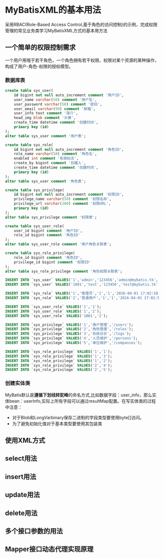 # MyBatisXML的基本用法

采用RBAC(Role-Based Access Control,基于角色的访问控制)的示例，完成权限管理的常见业务类学习MyBatisXML方式的基本用方法

## 一个简单的权限控制需求

一个用户用哦于若干角色，一个角色拥有若干权限，权限对某个资源的某种操作，构成了用户-角色-权限的授权模型。

### 数据库表

```SQL
create table sys_user(
    id bigint not null auto_increment comment '用户ID',
    user_name varchar(50) comment '用户名',
    user_password varchar(50) comment '密码',
    user_email varchar(50) comment '邮箱',
    user_info text comment '简介',
    head_img blob comment '头像',
    create_time datetime comment '创建时间',
    primary key (id)
);
alter table sys_user comment '用户表';

create table sys_role(
    id bigint not null auto_increment comment '角色ID',
    role_name varchar(50) comment '角色名',
    enabled int comment '有效标志',
    create_by bigint comment '创建人',
    create_time datetime comment '创建时间',
    primary key (id)
);
alter table sys_user comment '角色表';

create table sys_privilege(
    id bigint not null auto_increment comment '权限ID',
    privilege_name varchar(50) comment '权限名称',
    privilege_url varchar(200) comment '权限URL',
    primary key (id)
);
alter table sys_privilege comment '权限表';

create table sys_user_role(
    user_id bigint comment '用户ID',
    role_id bigint comment '角色ID'
);
alter table sys_user_role comment '用户角色关联表';

create table sys_role_privilege(
    role_id bigint comment '角色ID',
    privilege_id bigint comment '权限ID'
);
alter table sys_role_privilege comment '角色权限关联表';

INSERT INTO `sys_user` VALUES('1','admin','123456','admin@mybatis.tk','管理员',null,'2016-04-01 17:00:58');
INSERT INTO `sys_user` VALUES('1001','test','123456','test@mybatis.tk','测试用户',null,'2016-04-01 17:01:58');

INSERT INTO `sys_role` VALUES('1','管理员','1','1','2016-04-01 17:02:58');
INSERT INTO `sys_role` VALUES('2','普通用户','1','1','2016-04-01 17:02:58');

INSERT INTO `sys_user_role` VALUES('1','1');
INSERT INTO `sys_user_role` VALUES('1','2');
INSERT INTO `sys_user_role` VALUES('1001','2');

INSERT INTO `sys_privilege` VALUES('1','用户管理','/users');
INSERT INTO `sys_privilege` VALUES('2','角色管理','/roles');
INSERT INTO `sys_privilege` VALUES('3','系统日志','/logs');
INSERT INTO `sys_privilege` VALUES('4','人员维护','/persons');
INSERT INTO `sys_privilege` VALUES('5','单位维护','/companies');

INSERT INTO `sys_role_privilege` VALUES('1','1');
INSERT INTO `sys_role_privilege` VALUES('1','3');
INSERT INTO `sys_role_privilege` VALUES('1','2');
INSERT INTO `sys_role_privilege` VALUES('2','4');
INSERT INTO `sys_role_privilege` VALUES('2','5');
```

### 创建实体类

MyBatis默认是**遵循下划线转驼峰**的命名方式,比如数据字段：user_info，那么实体bean：userInfo,实际上所有字段可以通过resultMap配置。在写实体类的过程中注意：

+ 对于Blob和LongVarbinary保存二进制的字段类型要使用byte[]访问。
+ 为了避免初始化值对于基本类型要使用其包装类

## 使用XML方式

## select用法

## insert用法

## update用法

## delete用法

## 多个接口参数的用法

## Mapper接口动态代理实现原理